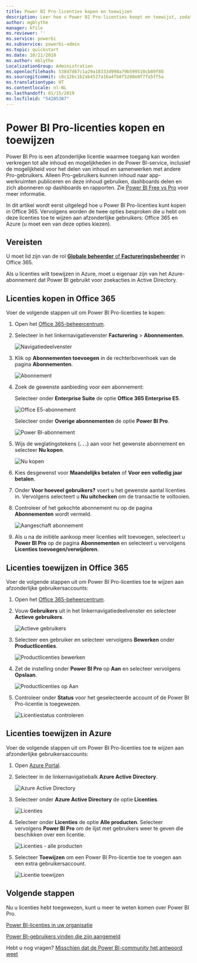 ```yaml
---
title: Power BI Pro-licenties kopen en toewijzen
description: Leer hoe u Power BI Pro-licenties koopt en toewijst, zodat uw gebruikers toegang hebben tot alle inhoud en mogelijkheden van de Power BI-service.
author: mgblythe
manager: kfile
ms.reviewer: ''
ms.service: powerbi
ms.subservice: powerbi-admin
ms.topic: quickstart
ms.date: 10/21/2018
ms.author: mblythe
LocalizationGroup: Administration
ms.openlocfilehash: 538d7d67c1a29a18333d998a79b599510cb89f88
ms.sourcegitcommit: c8c126c1b2ab4527a16a4fb8f5208e0f7fa5ff5a
ms.translationtype: HT
ms.contentlocale: nl-NL
ms.lasthandoff: 01/15/2019
ms.locfileid: "54285387"
---
```

# <a name="purchase-and-assign-power-bi-pro-licenses"></a>Power BI Pro-licenties kopen en toewijzen

Power BI Pro is een afzonderlijke licentie waarmee toegang kan worden verkregen tot alle inhoud en mogelijkheden in de Power BI-service, inclusief de mogelijkheid voor het delen van inhoud en samenwerken met andere Pro-gebruikers. Alleen Pro-gebruikers kunnen inhoud naar app-werkruimten publiceren en deze inhoud gebruiken, dashboards delen en zich abonneren op dashboards en rapporten. Zie [Power BI Free vs Pro](service-features-license-type.md) voor meer informatie.

In dit artikel wordt eerst uitgelegd hoe u Power BI Pro-licenties kunt kopen in Office 365. Vervolgens worden de twee opties besproken die u hebt om deze licenties toe te wijzen aan afzonderlijke gebruikers: Office 365 en Azure (u moet een van deze opties kiezen).

## <a name="prerequisites"></a>Vereisten

U moet lid zijn van de rol [**Globale beheerder** of **Factureringsbeheerder**](https://support.office.com/article/about-office-365-admin-roles-da585eea-f576-4f55-a1e0-87090b6aaa9d?ui=en-US&rs=en-US&ad=US) in Office 365.

Als u licenties wilt toewijzen in Azure, moet u eigenaar zijn van het Azure-abonnement dat Power BI gebruikt voor zoekacties in Active Directory.

## <a name="purchase-licenses-in-office-365"></a>Licenties kopen in Office 365

Voer de volgende stappen uit om Power BI Pro-licenties te kopen:

1. Open het [Office 365-beheercentrum](https://portal.office.com/adminportal/home#/homepage).

2. Selecteer in het linkernavigatievenster **Facturering** > **Abonnementen**.

    ![Navigatiedeelvenster](media/service-admin-purchasing-power-bi-pro/service-purchasing-power-bi-pro-01.png)

3. Klik op **Abonnementen toevoegen** in de rechterbovenhoek van de pagina **Abonnementen**.

    ![Abonnement](media/service-admin-purchasing-power-bi-pro/service-purchasing-power-bi-pro-02.png)

4. Zoek de gewenste aanbieding voor een abonnement:

    Selecteer onder **Enterprise Suite** de optie **Office 365 Enterprise E5**.

    ![Office E5-abonnement](media/service-admin-purchasing-power-bi-pro/service-purchasing-power-bi-pro-03.png)

    Selecteer onder **Overige abonnementen** de optie **Power BI Pro**.

    ![Power BI-abonnement](media/service-admin-purchasing-power-bi-pro/service-purchasing-power-bi-pro-04.png)

5. Wijs de weglatingstekens (**. . .**) aan voor het gewenste abonnement en selecteer **Nu kopen**.

    ![Nu kopen](media/service-admin-purchasing-power-bi-pro/service-purchasing-power-bi-pro-05.png)

6. Kies desgewenst voor **Maandelijks betalen** of **Voor een volledig jaar betalen**.

7. Onder **Voor hoeveel gebruikers?** voert u het gewenste aantal licenties in. Vervolgens selecteert u **Nu uitchecken** om de transactie te voltooien.

8. Controleer of het gekochte abonnement nu op de pagina **Abonnementen** wordt vermeld.

   ![Aangeschaft abonnement](media/service-admin-purchasing-power-bi-pro/service-purchasing-power-bi-pro-06.png)

9. Als u na de initiële aankoop meer licenties wilt toevoegen, selecteert u **Power BI Pro** op de pagina **Abonnementen** en selecteert u vervolgens **Licenties toevoegen/verwijderen**.

## <a name="assign-licenses-in-office-365"></a>Licenties toewijzen in Office 365

Voer de volgende stappen uit om Power BI Pro-licenties toe te wijzen aan afzonderlijke gebruikersaccounts:

1. Open het [Office 365-beheercentrum](https://portal.office.com/adminportal/home#/homepage).

2. Vouw **Gebruikers** uit in het linkernavigatiedeelvenster en selecteer **Actieve gebruikers**.

    ![Actieve gebruikers](media/service-admin-purchasing-power-bi-pro/service-assigning-power-bi-pro-licenses-05.png)

3. Selecteer een gebruiker en selecteer vervolgens **Bewerken** onder **Productlicenties**.

    ![Productlicenties bewerken](media/service-admin-purchasing-power-bi-pro/service-assigning-power-bi-pro-licenses-06.png)

4. Zet de instelling onder **Power BI Pro** op **Aan** en selecteer vervolgens **Opslaan**.

    ![Productlicenties op Aan](media/service-admin-purchasing-power-bi-pro/service-assigning-power-bi-pro-licenses-07.png)

5. Controleer onder **Status** voor het geselecteerde account of de Power BI Pro-licentie is toegewezen.

    ![Licentiestatus controleren](media/service-admin-purchasing-power-bi-pro/service-assigning-power-bi-pro-licenses-08.png)

## <a name="assign-licenses-in-azure"></a>Licenties toewijzen in Azure

Voer de volgende stappen uit om Power BI Pro-licenties toe te wijzen aan afzonderlijke gebruikersaccounts:

1. Open [Azure Portal](https://ms.portal.azure.com/#@microsoft.onmicrosoft.com/dashboard/private/39bc3cf7-31a4-43f6-954c-f2d69ca2f0).

2. Selecteer in de linkernavigatiebalk **Azure Active Directory**.

    ![Azure Active Directory](media/service-admin-purchasing-power-bi-pro/service-assigning-power-bi-pro-licenses-01.png)

3. Selecteer onder **Azure Active Directory** de optie **Licenties**.

    ![Licenties](media/service-admin-purchasing-power-bi-pro/service-assigning-power-bi-pro-licenses-02.png)

4. Selecteer onder **Licenties** de optie **Alle producten**. Selecteer vervolgens **Power BI Pro** om de lijst met gebruikers weer te geven die beschikken over een licentie.

    ![Licenties - alle producten](media/service-admin-purchasing-power-bi-pro/service-assigning-power-bi-pro-licenses-03.png)

5. Selecteer **Toewijzen** om een Power BI Pro-licentie toe te voegen aan een extra gebruikersaccount.

    ![Licentie toewijzen](media/service-admin-purchasing-power-bi-pro/service-assigning-power-bi-pro-licenses-04.png)

## <a name="next-steps"></a>Volgende stappen

Nu u licenties hebt toegewezen, kunt u meer te weten komen over Power BI Pro.

[Power BI-licenties in uw organisatie](service-admin-licensing-organization.md)

[Power BI-gebruikers vinden die zijn aangemeld](service-admin-access-usage.md)

Hebt u nog vragen? [Misschien dat de Power BI-community het antwoord weet](https://community.powerbi.com/)
